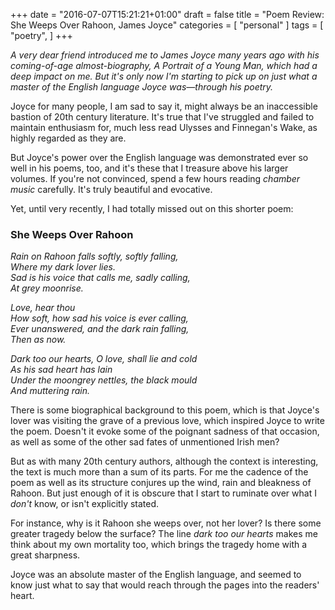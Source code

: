 +++
date = "2016-07-07T15:21:21+01:00"
draft = false
title = "Poem Review: She Weeps Over Rahoon, James Joyce"
categories = [
  "personal"
]
tags = [ 
    "poetry", 
]
+++

*A very dear friend introduced me to James Joyce many years ago with his coming-of-age almost-biography, A Portrait of a Young Man, which had a deep impact on me. But it's only now I'm starting to pick up on just what a master of the English language Joyce was—through his poetry.*

Joyce for many people, I am sad to say it, might always be an inaccessible bastion of 20th century literature. It's true that I've struggled and failed to maintain enthusiasm for, much less read Ulysses and Finnegan's Wake, as highly regarded as they are.

But Joyce's power over the English language was demonstrated ever so well in his poems, too, and it's these that I treasure above his larger volumes. If you're not convinced, spend a few hours reading _chamber music_ carefully. It's truly beautiful and evocative.

Yet, until very recently, I had totally missed out on this shorter poem:

### She Weeps Over Rahoon

_Rain on Rahoon falls softly, softly falling,_  
_Where my dark lover lies._  
_Sad is his voice that calls me, sadly calling,_  
_At grey moonrise._  

_Love, hear thou_  
_How soft, how sad his voice is ever calling,_  
_Ever unanswered, and the dark rain falling,_  
_Then as now._  

_Dark too our hearts, O love, shall lie and cold_  
_As his sad heart has lain_  
_Under the moongrey nettles, the black mould_  
_And muttering rain._  


There is some biographical background to this poem, which is that Joyce's lover was visiting the grave of a previous love, which inspired Joyce to write the poem. Doesn't it evoke some of the poignant sadness of that occasion, as well as some of the other sad fates of unmentioned Irish men?

But as with many 20th century authors, although the context is interesting, the text is much more than a sum of its parts. For me the cadence of the poem as well as its structure conjures up the wind, rain and bleakness of Rahoon. But just enough of it is obscure that I start to ruminate over what I _don't_ know, or isn't explicitly stated.

For instance, why is it Rahoon she weeps over, not her lover? Is there some greater tragedy below the surface? The line _dark too our hearts_ makes me think about my own mortality too, which brings the tragedy home with a great sharpness.

Joyce was an absolute master of the English language, and seemed to know just what to say that would  reach through the pages into the readers' heart.
